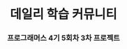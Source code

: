 <div id="top"></div>

<div align='center'>

<h1><b>데일리 학습 커뮤니티</b></h1>
<h3><b>프로그래머스 4기 5회차 3차 프로젝트</b></h3>
